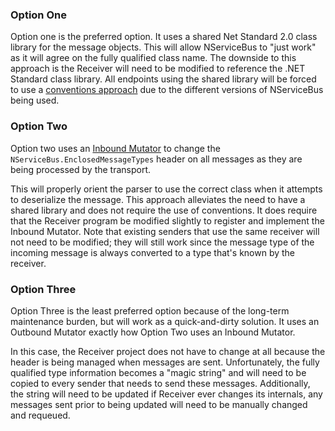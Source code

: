 ### Option One

Option one is the preferred option.  It uses a shared Net Standard 2.0 class library for the message objects.  This will allow NServiceBus to "just work" as it will agree on the fully qualified class name. The downside to this approach is the Receiver will need to be modified to reference the .NET Standard class library.  All endpoints using the shared library will be forced to use a [conventions approach](https://docs.particular.net/nservicebus/messaging/conventions) due to the different versions of NServiceBus being used.

### Option Two

Option two uses an [Inbound Mutator](https://docs.particular.net/nservicebus/pipeline/message-mutators) to change the `NServiceBus.EnclosedMessageTypes` header on all messages as they are being processed by the transport.  

This will properly orient the parser to use the correct class when it attempts to deserialize the message. This approach alleviates the need to have a shared library and does not require the use of conventions. It does require that the Receiver program be modified slightly to register and implement the Inbound Mutator. Note that existing senders that use the same receiver will not need to be modified; they will still work since the message type of the incoming message is always converted to a type that's known by the receiver.

### Option Three

Option Three is the least preferred option because of the long-term maintenance burden, but will work as a quick-and-dirty solution. It uses an Outbound Mutator exactly how Option Two uses an Inbound Mutator.

In this case, the Receiver project does not have to change at all because the header is being managed when messages are sent. Unfortunately, the fully qualified type information becomes a "magic string" and will need to be copied to every sender that needs to send these messages. Additionally, the string will need to be updated if Receiver ever changes its internals, any messages sent prior to being updated will need to be manually changed and requeued.
